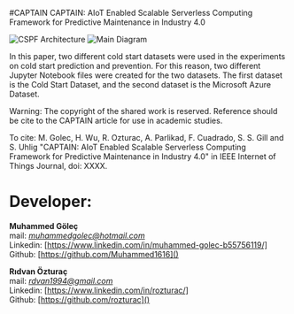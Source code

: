 
#CAPTAIN
CAPTAIN: AIoT Enabled Scalable Serverless Computing Framework for Predictive Maintenance in Industry 4.0

![CSPF Architecture](https://github.com/MuhammedGolec/CAPTAIN/assets/61287653/1961595e-cb77-47fe-96c2-6902cb6852af)
![Main Diagram](https://github.com/MuhammedGolec/CAPTAIN/assets/61287653/598b6479-8b65-4078-82c7-d85b33767aa1)





In this paper, two different cold start datasets were used in the experiments on cold start prediction and prevention. For this reason, two different Jupyter Notebook files were created for the two datasets. The first dataset is the Cold Start Dataset, and the second dataset is the Microsoft Azure Dataset.



Warning: The copyright of the shared work is reserved. Reference should be cite to the CAPTAIN article for use in academic studies. 

To cite:
M. Golec, H. Wu, R. Ozturac, A. Parlikad, F. Cuadrado, S. S. Gill and S. Uhlig "CAPTAIN: AIoT Enabled Scalable Serverless Computing Framework for Predictive Maintenance in Industry 4.0" in IEEE Internet of Things Journal, doi: XXXX.

# Developer:
**Muhammed Göleç** <br/> 
mail: *muhammedgolec@hotmail.com* <br/>
Linkedin: [https://www.linkedin.com/in/muhammed-golec-b55756119/] <br/>
Github: [https://github.com/Muhammed1616]() 

**Rıdvan Özturaç** <br/> 
mail: *rdvan1994@gmail.com* <br/>
Linkedin: [https://www.linkedin.com/in/rozturac/] <br/>
Github: [https://github.com/rozturac]()
